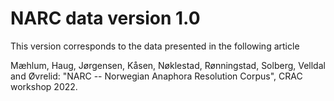 # NARC data version 1.0

This version corresponds to the data presented in the following article 

Mæhlum, Haug, Jørgensen, Kåsen, Nøklestad, Rønningstad, Solberg, Velldal and Øvrelid: "NARC -- Norwegian Anaphora Resolution Corpus", CRAC workshop 2022.
